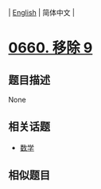
| [English](README_EN.md) | 简体中文 |
# [0660. 移除 9](https://leetcode-cn.com/problems/remove-9/)
## 题目描述
None
## 相关话题
- [数学](https://leetcode-cn.com/tag/math)
## 相似题目


